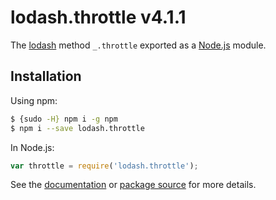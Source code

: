 # lodash.throttle v4.1.1

The [lodash](https://lodash.com/) method `_.throttle` exported as a [Node.js](https://nodejs.org/) module.

## Installation

Using npm:

```bash
$ {sudo -H} npm i -g npm
$ npm i --save lodash.throttle
```

In Node.js:

```javascript
var throttle = require('lodash.throttle');
```

See the [documentation](https://lodash.com/docs#throttle) or [package source](https://github.com/lodash/lodash/blob/4.1.1-npm-packages/lodash.throttle) for more details.

